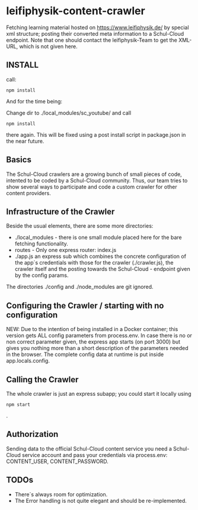 # leifiphysik-content-crawler
Fetching learning material hosted on https://www.leifiphysik.de/ by special xml structure; posting their converted meta information to a Schul-Cloud endpoint.
Note that one should contact the leifiphysik-Team to get the XML-URL, which is not given here.

## INSTALL
call:
```
npm install
```

And for the time being:

Change dir to ./local_modules/sc_youtube/
and call
```
npm install
```
there again. This will be fixed using a post install script in package.json in the near future.

## Basics
The Schul-Cloud crawlers are a growing bunch of small pieces of code, intented to be coded by a Schul-Cloud community. Thus, our team tries to show several ways to participate and code a custom crawler for other content providers.


## Infrastructure of the Crawler
Beside the usual elements, there are some more directories:
- ./local_modules - there is one small module placed here for the bare fetching functionality.
- routes - Only one express router: index.js
- ./app.js an express sub which combines the concrete configuration of the app´s credentials with those for the crawler (./crawler.js), the crawler itself and the posting towards the Schul-Cloud - endpoint given by the config params.

The directories ./config and ./node_modules are git ignored.
 

## Configuring the Crawler / starting with no configuration 
NEW:
Due to the intention of being installed in a Docker container; this version gets ALL config parameters from process.env. In case there is no or non correct parameter given, the express app starts (on port 3000) but gives you nothing more than a short description of the parameters needed in the browser. The complete config data at runtime is put inside app.locals.config.

## Calling the Crawler
The whole crawler is just an express subapp; you could start it locally using 

```
npm start
```
.

## Authorization
Sending data to the official Schul-Cloud content service you need a Schul-Cloud service account and pass your credentials via process.env:
CONTENT_USER, CONTENT_PASSWORD.

## TODOs
- There´s always room for optimization.
- The Error handling is not quite elegant and should be re-implemented.

